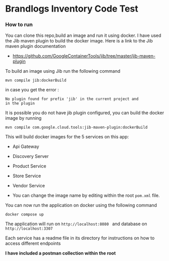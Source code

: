 # Brandlogs Inventory Code Test

### How to run
You can clone this repo,build an image and run it using docker.
I have used the Jib maven plugin to build the docker image. Here is a link to the
Jib maven plugin documentation</br>
* https://github.com/GoogleContainerTools/jib/tree/master/jib-maven-plugin

To build an image using Jib run the following command

````
mvn compile jib:dockerBuild
````

in case you get the error : 
````
No plugin found for prefix 'jib' in the current project and 
in the plugin
````
It is possible you do not have jib plugin configured, you can build the
docker image by running
````
mvn compile com.google.cloud.tools:jib-maven-plugin:dockerBuild
````
This will build docker images for the 5 services on this app:
* Api Gateway
* Discovery Server
* Product Service
* Store Service
* Vendor Service

* You can change the image name by editing within the root ````pom.xml```` file. <br>

You can now run the application on docker using the following command

````
docker compose up
````

The application will run on ````http://localhost:8080 ```` and database on
````http://localhost:3307 ````


Each service has a readme file in its directory for instructions on how to 
access different endpoints

**I have included a postman collection within the root**